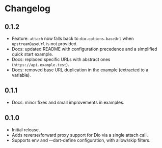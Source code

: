 # Changelog

## 0.1.2
- Feature: `attach` now falls back to `dio.options.baseUrl` when `upstreamBaseUrl` is not provided.
- Docs: updated README with configuration precedence and a simplified quick start example.
- Docs: replaced specific URLs with abstract ones (`https://api.example.test`).
- Docs: removed base URL duplication in the example (extracted to a variable).

## 0.1.1
- Docs: minor fixes and small improvements in examples.

## 0.1.0
- Initial release.
- Adds reverse/forward proxy support for Dio via a single attach call.
- Supports env and --dart-define configuration, with allow/skip filters.


